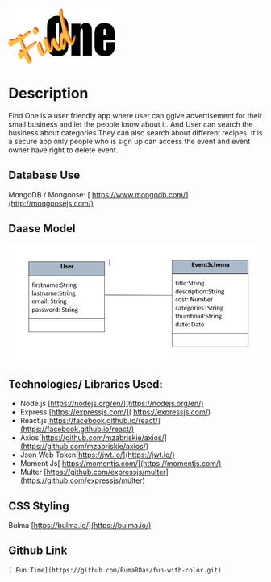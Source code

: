 ![image](./images/logo-1.png)

# Description
Find One is a user friendly app where user can ggive advertisement for their small business and let the people know about it.  And User can search the business about  categories.They can also search about different recipes.
It is a secure app only people who is sign up can access the event  and event owner have right to delete event.

## Database Use
 MongoDB / Mongoose: [ https://www.mongodb.com/](http://mongoosejs.com/)

## Daase Model
![image](./images/schema.png)

## Technologies/ Libraries Used:
   * Node.js [https://nodejs.org/en/](https://nodejs.org/en/)
   * Express [https://expressjs.com/]( https://expressjs.com/)
   * React.js[https://facebook.github.io/react/](https://facebook.github.io/react/)
   * Axios[https://github.com/mzabriskie/axios/](https://github.com/mzabriskie/axios/)
   * Json Web Token[https://jwt.io/](https://jwt.io/)
   * Moment Js[ https://momentjs.com/](https://momentjs.com/)
   * Multer [https://github.com/expressjs/multer](https://github.com/expressjs/multer)

## CSS Styling

 Bulma [https://bulma.io/](https://bulma.io/)


## Github Link
    
    [ Fun Time](https://github.com/RumaRDas/fun-with-color.git)

     



   
   



        



